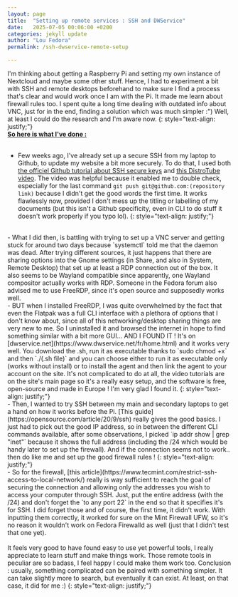 ```yaml
---
layout: page
title:  "Setting up remote services : SSH and DWService"
date:   2025-07-05 00:06:00 +0200
categories: jekyll update
author: "Lou Fedora"
permalink: /ssh-dwservice-remote-setup

---
```


I'm thinking about getting a Raspberry Pi and setting my own instance of Nextcloud and maybe some other stuff. Hence, I had to experiment a bit with SSH and remote desktops beforehand to make sure I find a process that's clear and would work once I am with the Pi. It made me learn about firewall rules too. I spent quite a long time dealing with outdated info about VNC, just for in the end, finding a solution which was much simpler :") Well, at least I could do the research and I'm aware now.
{: style="text-align: justify;"}
<br/>
**<u>So here is what I've done : </u>**
<br/>
<br/>
- Few weeks ago, I've already set up a secure SSH from my laptop to Github, to update my website a bit more securely. To do that, I used both [the officiel Github tutorial about SSH secure keys](https://docs.github.com/en/authentication/connecting-to-github-with-ssh/generating-a-new-ssh-key-and-adding-it-to-the-ssh-agent) and [this DistroTube video](https://www.youtube.com/watch?v=r4CyUAFMUcY&t=1254s). The video was helpful because it enabled me to double check, especially for the last command `git push git@github.com:(repository link)` because I didn't get the good words the first time. It works flawlessly now, provided I don't mess up the titling or labelling of my documents (but this isn't a Github specificity, even in CLI to do stuff it doesn't work properly if you typo lol).
{: style="text-align: justify;"}
<br/>
- What I did then, is battling with trying to set up a VNC server and getting stuck for around two days because `systemctl` told me that the daemon was dead. After trying different sources, it just happens that there are sharing options into the Gnome settings (in Share, and also in System, Remote Desktop) that set up at least a RDP connection out of the box. It also seems to be Wayland compatible since apparently, one Wayland compositor actually works with RDP. Someone in the Fedora forum also advised me to use FreeRDP, since it's open source and supposedly works well.
<br/>
- BUT when I installed FreeRDP, I was quite overwhelmed by the fact that even the Flatpak was a full CLI interface with a plethora of options that I don't know about, since all of this networking/desktop sharing things are very new to me. So I uninstalled it and browsed the internet in hope to find something similar with a bit more GUI... AND I FOUND IT ! It's on [dwservice.net](https://www.dwservice.net/fr/home.html) and it works very well. You download the .sh, run it as executable thanks to `sudo chmod +x` and then `./(.sh file)` and you can choose either to run it as executable only (works without install) or to install the agent and then link the agent to your account on the site. It's not complicated to do at all, the video tutorials are on the site's main page so it's a really easy setup, and the software is free, open-source and made in Europe ! I'm very glad I found it.
{: style="text-align: justify;"}
<br/>
- Then, I wanted to try SSH between my main and secondary laptops to get a hand on how it works before the Pi. [This guide](https://opensource.com/article/20/9/ssh) really gives the good basics. I just had to pick out the good IP address, so in between the different CLI commands available, after some observations, I picked `ip addr show | grep "inet"` because it shows the full address (including the /24 which would be handy later to set up the firewall). And if the connection seems not to work.. then do like me and set up the good firewall rules !
{: style="text-align: justify;"}
<br/>
- So for the firewall, [this article](https://www.tecmint.com/restrict-ssh-access-to-local-network/) really is way sufficient to reach the goal of securing the connection and allowing only the addresses you wish to access your computer through SSH. Just, put the entire address (with the /24) and don't forget the `to any port 22` in the end so that it specifies it's for SSH. I did forget those and of course, the first time, it didn't work. With inputting them correctly, it worked for sure on the Mint Firewall UFW, so it's no reason it wouldn't work on Fedora Firewalld as well (just that I didn't test that one yet).
<br/>
<br/>
It feels very good to have found easy to use yet powerful tools, I really appreciate to learn stuff and make things work. Those remote tools in peculiar are so badass, I feel happy I could make them work too. Conclusion : usually, something complicated can be paired with something simpler. It can take slightly more to search, but eventually it can exist. At least, on that case, it did for me :)
{: style="text-align: justify;"}
